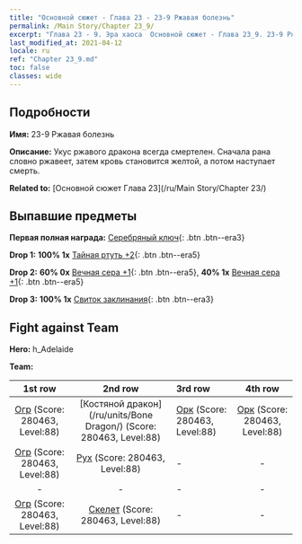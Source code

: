 ```yaml
---
title: "Основной сюжет - Глава 23 - 23-9 Ржавая болезнь"
permalink: /Main Story/Chapter 23_9/
excerpt: "Глава 23 - 9. Эра хаоса  Основной сюжет - Глава 23_9. 23-9 Ржавая болезнь"
last_modified_at: 2021-04-12
locale: ru
ref: "Chapter 23_9.md"
toc: false
classes: wide
---
```


## Подробности

 **Имя:** 23-9 Ржавая болезнь

 **Описание:** Укус ржавого дракона всегда смертелен. Сначала рана словно ржавеет, затем кровь становится желтой, а потом наступает смерть.

 **Related to:** [Основной сюжет Глава 23](/ru/Main Story/Chapter 23/)

## Выпавшие предметы

 **Первая полная награда:** [Серебряный ключ](/ru/Items/con_693/){: .btn .btn--era3}

 **Drop 1:** **100% 1x** [Тайная ртуть +2](/ru/Items/mat_77/){: .btn .btn--era5}

 **Drop 2:** **60% 0x** [Вечная сера +1](/ru/Items/mat_71/){: .btn .btn--era5}, **40% 1x** [Вечная сера +1](/ru/Items/mat_71/){: .btn .btn--era5}

 **Drop 3:** **100% 1x** [Свиток заклинания](/ru/Items/con_694/){: .btn .btn--era3}


## Fight against Team
 **Hero:** h_Adelaide

 **Team:**


  | 1st row | 2nd row | 3rd row | 4th row |
  |:----:|:----:|:----|:----:|
  | [Огр](/ru/units/Ogre/) (Score: 280463, Level:88)  | [Костяной дракон](/ru/units/Bone Dragon/) (Score: 280463, Level:88)  | [Орк](/ru/units/Orc/) (Score: 280463, Level:88)  | [Орк](/ru/units/Orc/) (Score: 280463, Level:88)  |
  | [Огр](/ru/units/Ogre/) (Score: 280463, Level:88)  | [Рух](/ru/units/Roc/) (Score: 280463, Level:88)  | - | - |
  | - | - | - | - |
  | [Огр](/ru/units/Ogre/) (Score: 280463, Level:88)  | [Скелет](/ru/units/Skeleton/) (Score: 280463, Level:88)  | - | - |



